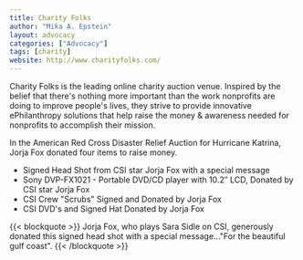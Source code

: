 ```yaml
---
title: Charity Folks
author: "Mika A. Epstein"
layout: advocacy
categories: ["Advocacy"]
tags: [charity]
website: http://www.charityfolks.com/
---
```


Charity Folks is the leading online charity auction venue. Inspired by the belief that there's nothing more important than the work nonprofits are doing to improve people's lives, they strive to provide innovative ePhilanthropy solutions that help raise the money & awareness needed for nonprofits to accomplish their mission.

In the American Red Cross Disaster Relief Auction for Hurricane Katrina, Jorja Fox donated four items to raise money.

* Signed Head Shot from CSI star Jorja Fox with a special message
* Sony DVP-FX1021 - Portable DVD/CD player with 10.2&#8243; LCD, Donated by CSI star Jorja Fox
* CSI Crew "Scrubs" Signed and Donated by Jorja Fox
* CSI DVD's and Signed Hat Donated by Jorja Fox

{{< blockquote >}}
Jorja Fox, who plays Sara Sidle on CSI, generously donated this signed head shot with a special message..."For the beautiful gulf coast".
{{< /blockquote >}}
